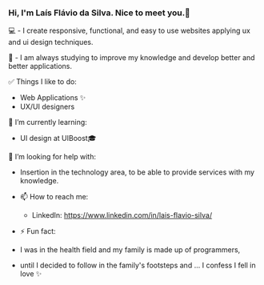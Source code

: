 ### Hi, I'm Laís Flávio da Silva. Nice to meet you.👋

💻 - I create responsive, functional, and easy to use websites applying ux and ui design techniques. 

🔨 - I am always studying to improve my knowledge and develop better and better applications.

 ✅ Things I like to do:
  - Web Applications ✨
  - UX/UI designers

 🌱 I’m currently learning:
  -  UI design at UIBoost🎓  

 🤔 I’m looking for help with:
  - Insertion in the technology area, to be able to provide services with my knowledge.
  
- 📫 How to reach me:
    - LinkedIn: https://www.linkedin.com/in/lais-flavio-silva/

- ⚡ Fun fact: 
- I was in the health field and my family is made up of programmers, 
- until I decided to follow in the family's footsteps and ... I confess I fell in love ✨

